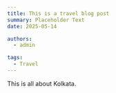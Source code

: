 ```yaml
---
title: This is a travel blog post
summary: Placeholder Text
date: 2025-05-14

authors:
  - admin

tags:
  - Travel
---
```


This is all about Kolkata.
